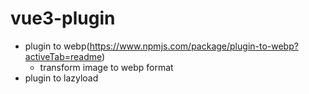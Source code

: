 # vue3-plugin

- plugin to webp(https://www.npmjs.com/package/plugin-to-webp?activeTab=readme)
  - transform image to webp format
- plugin to lazyload



